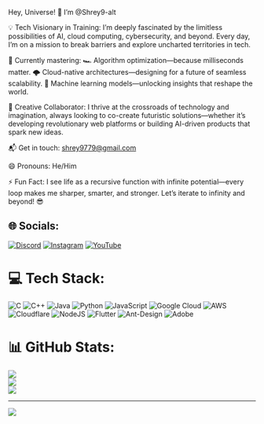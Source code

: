 Hey, Universe! 👋 I’m @Shrey9-alt

💡 Tech Visionary in Training: I’m deeply fascinated by the limitless possibilities of AI, cloud computing, cybersecurity, and beyond. Every day, I’m on a mission to break barriers and explore uncharted territories in tech.

🎯 Currently mastering:
🏎️ Algorithm optimization—because milliseconds matter.
🌩️ Cloud-native architectures—designing for a future of seamless scalability.
🧩 Machine learning models—unlocking insights that reshape the world.


🚀 Creative Collaborator: I thrive at the crossroads of technology and imagination, always looking to co-create futuristic solutions—whether it’s developing revolutionary web platforms or building AI-driven products that spark new ideas.

📬 Get in touch: shrey9779@gmail.com

😄 Pronouns: He/Him

⚡ Fun Fact: I see life as a recursive function with infinite potential—every loop makes me sharper, smarter, and stronger. Let’s iterate to infinity and beyond! 😎




## 🌐 Socials:
[![Discord](https://img.shields.io/badge/Discord-%237289DA.svg?logo=discord&logoColor=white)](https://discord.gg/shrey5605) [![Instagram](https://img.shields.io/badge/Instagram-%23E4405F.svg?logo=Instagram&logoColor=white)](https://instagram.com/Shrey._.11) [![YouTube](https://img.shields.io/badge/YouTube-%23FF0000.svg?logo=YouTube&logoColor=white)](https://youtube.com/@ShreyGaming) 

# 💻 Tech Stack:
![C](https://img.shields.io/badge/c-%2300599C.svg?style=for-the-badge&logo=c&logoColor=white) ![C++](https://img.shields.io/badge/c++-%2300599C.svg?style=for-the-badge&logo=c%2B%2B&logoColor=white) ![Java](https://img.shields.io/badge/java-%23ED8B00.svg?style=for-the-badge&logo=openjdk&logoColor=white) ![Python](https://img.shields.io/badge/python-3670A0?style=for-the-badge&logo=python&logoColor=ffdd54) ![JavaScript](https://img.shields.io/badge/javascript-%23323330.svg?style=for-the-badge&logo=javascript&logoColor=%23F7DF1E) ![Google Cloud](https://img.shields.io/badge/GoogleCloud-%234285F4.svg?style=for-the-badge&logo=google-cloud&logoColor=white) ![AWS](https://img.shields.io/badge/AWS-%23FF9900.svg?style=for-the-badge&logo=amazon-aws&logoColor=white) ![Cloudflare](https://img.shields.io/badge/Cloudflare-F38020?style=for-the-badge&logo=Cloudflare&logoColor=white) ![NodeJS](https://img.shields.io/badge/node.js-6DA55F?style=for-the-badge&logo=node.js&logoColor=white) ![Flutter](https://img.shields.io/badge/Flutter-%2302569B.svg?style=for-the-badge&logo=Flutter&logoColor=white) ![Ant-Design](https://img.shields.io/badge/-AntDesign-%230170FE?style=for-the-badge&logo=ant-design&logoColor=white) ![Adobe](https://img.shields.io/badge/adobe-%23FF0000.svg?style=for-the-badge&logo=adobe&logoColor=white)
# 📊 GitHub Stats:
![](https://github-readme-stats.vercel.app/api?username=Shrey9-alt&theme=omni&hide_border=false&include_all_commits=true&count_private=true)<br/>
![](https://github-readme-streak-stats.herokuapp.com/?user=Shrey9-alt&theme=omni&hide_border=false)<br/>
![](https://github-readme-stats.vercel.app/api/top-langs/?username=Shrey9-alt&theme=omni&hide_border=false&include_all_commits=true&count_private=true&layout=compact)

---
[![](https://visitcount.itsvg.in/api?id=Shrey9-alt&icon=0&color=0)](https://visitcount.itsvg.in)


